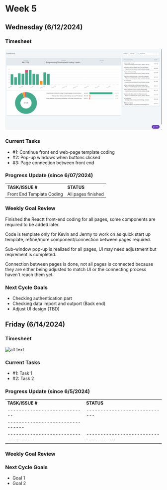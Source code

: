 
# Week 5

## Wednesday (6/12/2024)

### Timesheet
![alt text](cycle-6.11.png)

### Current Tasks
  * #1: Continue front end web-page template coding
  * #2: Pop-up windows when buttons clicked
  * #3: Page connection between front end

### Progress Update (since 6/07/2024)
<table>
    <tr>
        <td><strong>TASK/ISSUE #</strong>
        </td>
        <td><strong>STATUS</strong>
        </td>
    </tr>
    <tr>
        <!-- Task/Issue # -->
        <td>Front End Template Coding
        </td>
        <!-- Status -->
        <td>All pages finished
        </td>
    </tr>   
</table>

### Weekly Goal Review
Finished the Reactt front-end coding for all pages, some components are required to be added later.

Code is template only for Kevin and Jermy to work on as quick start up template, refine/more component/connection between pages required.

Sub-window pop-up is realized for all pages, UI may need adjustment but reqirement is completed.

Connection between pages is done, not all pages is connected because they are either being adjusted to match UI or the connecting process haven't reach them yet.

### Next Cycle Goals
  * Checking authentication part
  * Checking data import and outport (Back end)
  * Adjust UI design (TBD)


<!--------------------------------------------------------------------------------------------------------------------------------------------------------------------------------------------->
## Friday (6/14/2024)

### Timesheet
![alt text]()

### Current Tasks
  * #1: Task 1 
  * #2: Task 2 

### Progress Update (since 6/5/2024)
<table>
    <tr>
        <td><strong>TASK/ISSUE #</strong>
        </td>
        <td><strong>STATUS</strong>
        </td>
    </tr>
    <tr>
        <!-- Task/Issue # -->
        <td>----------------------------</td>
        <!-- Status -->
        <td>-----------------------------</td>
    </tr>
    <tr>
        <!-- Task/Issue # -->
        <td--------------------------------</td>
        <!-- Status -->
        <td>--------------------------------</td>
    </tr>
    <tr>
        <!-- Task/Issue # -->
        <td>-----------------------------------</td>
        <!-- Status -->
        <td>------------------------------------</td>
    </tr>
</table>

### Weekly Goal Review


### Next Cycle Goals
  * Goal 1 
  * Goal 2 

